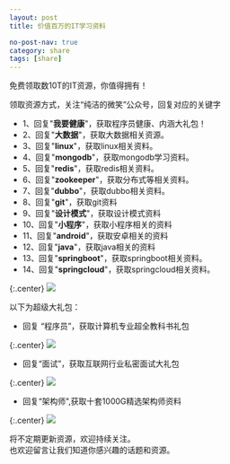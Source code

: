 ```yaml
---
layout: post
title: 价值百万的IT学习资料

no-post-nav: true
category: share
tags: [share]
---
```


免费领取数10T的IT资源，你值得拥有！

领取资源方式，关注“纯洁的微笑”公众号，回复对应的关键字

- 1、回复"**我要健康**"，获取程序员健康、内涵大礼包！  
- 2、回复"**大数据**"，获取大数据相关资源。    
- 3、回复"**linux**"，获取linux相关资料。    
- 4、回复"**mongodb**"，获取mongodb学习资料。    
- 5、回复"**redis**"，获取redis相关资料。  
- 6、回复"**zookeeper**"，获取分布式等相关资料。   
- 7、回复"**dubbo**"，获取dubbo相关资料。    
- 8、回复"**git**"，获取git资料     
- 9、回复"**设计模式**"，获取设计模式资料  
- 10、回复"**小程序**"，获取小程序相关的资料   
- 11、回复"**android**"，获取安卓相关的资料   
- 12、回复"**java**"，获取java相关的资料  
- 13、回复"**springboot**"，获取springboot相关资料。  
- 14、回复"**springcloud**"，获取springcloud相关资料。  


{:.center}
![](http://www.ityouknow.com/assets/images/2017/book/AB.jpg)  

以下为超级大礼包：

- 回复 “程序员”，获取计算机专业超全教科书礼包

{:.center}
![](http://www.ityouknow.com/assets/images/2017/book/programmer.jpeg)  


- 回复“面试”，获取互联网行业私密面试大礼包

{:.center}
![](http://www.ityouknow.com/assets/images/2017/book/Interview.jpg)  

- 回复“架构师",获取十套1000G精选架构师资料

{:.center}
![](http://www.ityouknow.com/assets/images/2017/book/architect.png)  


将不定期更新资源，欢迎持续关注。  
也欢迎留言让我们知道你感兴趣的话题和资源。